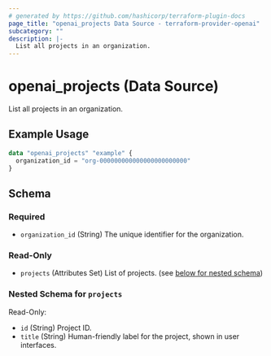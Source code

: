 ```yaml
---
# generated by https://github.com/hashicorp/terraform-plugin-docs
page_title: "openai_projects Data Source - terraform-provider-openai"
subcategory: ""
description: |-
  List all projects in an organization.
---
```


# openai_projects (Data Source)

List all projects in an organization.

## Example Usage

```terraform
data "openai_projects" "example" {
  organization_id = "org-000000000000000000000000"
}
```

<!-- schema generated by tfplugindocs -->
## Schema

### Required

- `organization_id` (String) The unique identifier for the organization.

### Read-Only

- `projects` (Attributes Set) List of projects. (see [below for nested schema](#nestedatt--projects))

<a id="nestedatt--projects"></a>
### Nested Schema for `projects`

Read-Only:

- `id` (String) Project ID.
- `title` (String) Human-friendly label for the project, shown in user interfaces.
